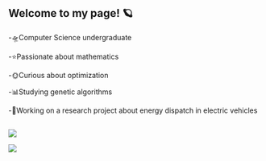 ## Welcome to my page! 🪐
-🛸Computer Science undergraduate

-⭐Passionate about mathematics

-🌞Curious about optimization

-📊Studying genetic algorithms

-🚙Working on a research project about energy dispatch in electric vehicles

  
##
  <div> 
     <a href="https://www.instagram.com/jovifsc/" target="_blank"><img src="https://img.shields.io/badge/-Instagram-%23E4405F?style=for-the-badge&logo=instagram&logoColor=white" target="_blank"></a>
     
  <a href="https://www.linkedin.com/in/jo%C3%A3o-fonseca-5498aa247/" target="_blank"><img src="https://img.shields.io/badge/-LinkedIn-%230077B5?style=for-the-badge&logo=linkedin&logoColor=white" target="_blank"></a> 
 
  </div>
